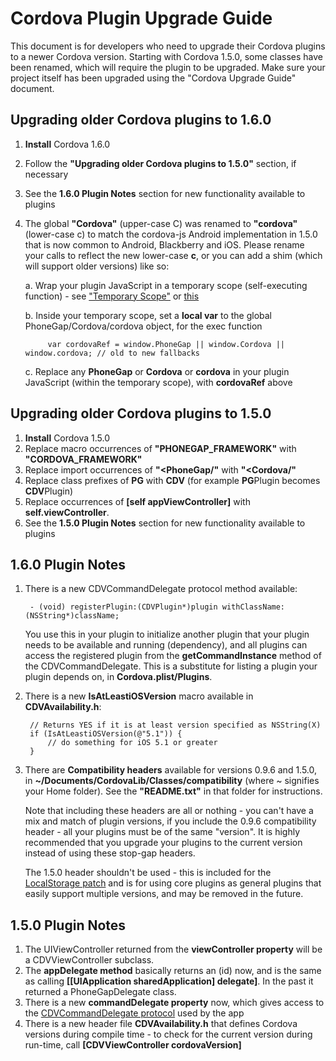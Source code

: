 # Cordova Plugin Upgrade Guide #

This document is for developers who need to upgrade their Cordova  plugins to a newer Cordova version. Starting with Cordova 1.5.0, some classes have been renamed, which will require the plugin to be upgraded. Make sure your project itself has been upgraded using the "Cordova Upgrade Guide" document.


## Upgrading older Cordova plugins to 1.6.0 ##

1. **Install** Cordova 1.6.0
2. Follow the **"Upgrading older Cordova plugins to 1.5.0"** section, if necessary
3. See the **1.6.0 Plugin Notes** section for new functionality available to plugins
4. The global **"Cordova"** (upper-case C) was renamed to **"cordova"** (lower-case c) to match the cordova-js Android implementation in 1.5.0 that is now common to Android, Blackberry and iOS. Please rename your calls to reflect the new lower-case **c**, or you can add a shim (which will support older versions) like so:

    a. Wrap your plugin JavaScript in a temporary scope (self-executing function) - see ["Temporary Scope"](http://ejohn.org/apps/learn/#57) or [this](https://github.com/phonegap/phonegap-plugins/wiki/Wrapping-your-Plugin's-JavaScript)
    
    b. Inside your temporary scope, set a **local var** to the global PhoneGap/Cordova/cordova object, for the exec function
    
            var cordovaRef = window.PhoneGap || window.Cordova || window.cordova; // old to new fallbacks
        
    c. Replace any **PhoneGap** or **Cordova** or **cordova** in your plugin JavaScript (within the temporary scope), with **cordovaRef** above
        


## Upgrading older Cordova plugins to 1.5.0 ##

1. **Install** Cordova 1.5.0
2. Replace macro occurrences of **"PHONEGAP\_FRAMEWORK"** with **"CORDOVA\_FRAMEWORK"**
3. Replace import occurrences of **"&lt;PhoneGap/"** with **"&lt;Cordova/"**
4. Replace class prefixes of **PG** with **CDV** (for example **PG**Plugin becomes **CDV**Plugin)
5. Replace occurrences of **[self appViewController]** with **self.viewController**. 
6. See the **1.5.0 Plugin Notes** section for new functionality available to plugins

## 1.6.0 Plugin Notes ##

1. There is a new CDVCommandDelegate protocol method available:

        - (void) registerPlugin:(CDVPlugin*)plugin withClassName:(NSString*)className;
    
    You use this in your plugin to initialize another plugin that your plugin needs to be available and running (dependency), and all plugins can access the registered plugin from the **getCommandInstance** method of the CDVCommandDelegate. This is a substitute for listing a plugin your plugin depends on, in **Cordova.plist/Plugins**.
2. There is a new **IsAtLeastiOSVersion** macro available in **CDVAvailability.h**:

        // Returns YES if it is at least version specified as NSString(X)
        if (IsAtLeastiOSVersion(@"5.1")) {
            // do something for iOS 5.1 or greater
        }
3. There are **Compatibility headers** available for versions 0.9.6 and 1.5.0, in **~/Documents/CordovaLib/Classes/compatibility** (where ~ signifies your Home folder). See the **"README.txt"** in that folder for instructions. 
    
    Note that including these headers are all or nothing - you can't have a mix and match of plugin versions, if you include the 0.9.6 compatibility header - all your plugins must be of the same "version". It is highly recommended that you upgrade your plugins to the current version instead of using these stop-gap headers. 
    
    The 1.5.0 header shouldn't be used - this is included for the [LocalStorage patch](https://issues.apache.org/jira/browse/CB-330) and is for using core plugins as general plugins that easily support multiple versions, and may be removed in the future.


## 1.5.0 Plugin Notes ##

1. The UIViewController returned from the **viewController property** will be a CDVViewController subclass.
2. The **appDelegate method** basically returns an (id) now, and is the same as calling **[[UIApplication sharedApplication] delegate]**. In the past it returned a PhoneGapDelegate class.
3. There is a new **commandDelegate property** now, which gives access to the [CDVCommandDelegate protocol](https://github.com/apache/incubator-cordova-ios/blob/master/CordovaLib/Classes/CDVCommandDelegate.h) used by the app
4. There is a new header file **CDVAvailability.h** that defines Cordova versions during compile time - to check for the current version during run-time, call **[CDVViewController cordovaVersion]**


